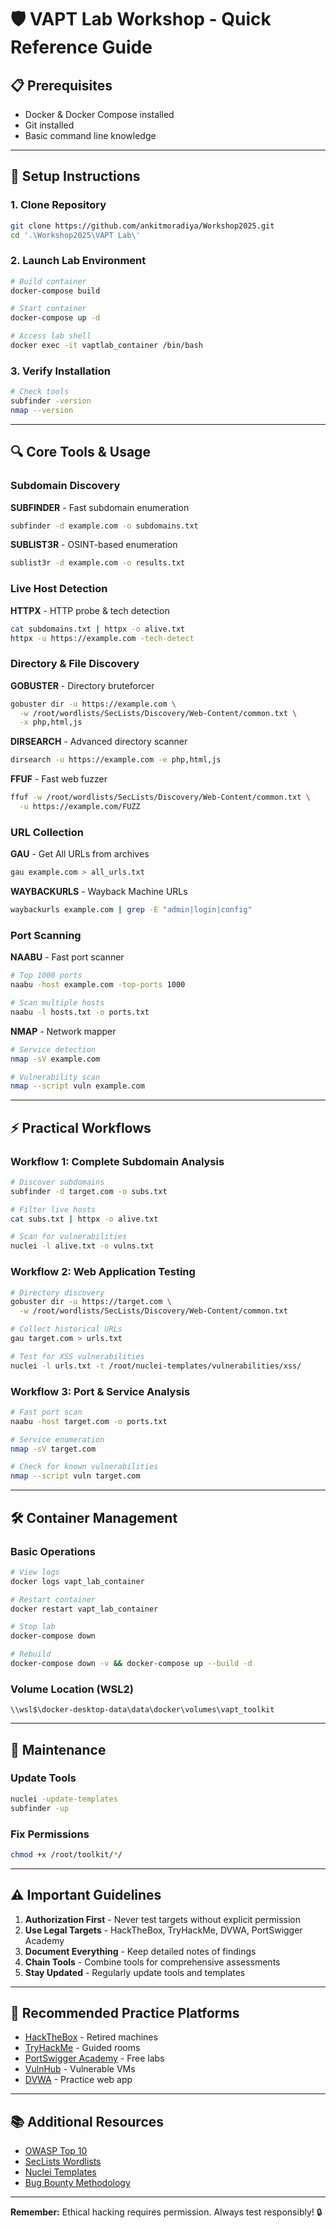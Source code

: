 # 🛡️ VAPT Lab Workshop - Quick Reference Guide

## 📋 Prerequisites
- Docker & Docker Compose installed
- Git installed
- Basic command line knowledge

---

## 🚀 Setup Instructions

### 1. Clone Repository
```bash
git clone https://github.com/ankitmoradiya/Workshop2025.git
cd '.\Workshop2025\VAPT Lab\'
```

### 2. Launch Lab Environment
```bash
# Build container
docker-compose build

# Start container
docker-compose up -d

# Access lab shell
docker exec -it vaptlab_container /bin/bash 
```

### 3. Verify Installation
```bash
# Check tools
subfinder -version
nmap --version
```

---

## 🔍 Core Tools & Usage

### Subdomain Discovery

**SUBFINDER** - Fast subdomain enumeration
```bash
subfinder -d example.com -o subdomains.txt
```

**SUBLIST3R** - OSINT-based enumeration
```bash
sublist3r -d example.com -o results.txt
```

### Live Host Detection

**HTTPX** - HTTP probe & tech detection
```bash
cat subdomains.txt | httpx -o alive.txt
httpx -u https://example.com -tech-detect
```

### Directory & File Discovery

**GOBUSTER** - Directory bruteforcer
```bash
gobuster dir -u https://example.com \
  -w /root/wordlists/SecLists/Discovery/Web-Content/common.txt \
  -x php,html,js
```

**DIRSEARCH** - Advanced directory scanner
```bash
dirsearch -u https://example.com -e php,html,js
```

**FFUF** - Fast web fuzzer
```bash
ffuf -w /root/wordlists/SecLists/Discovery/Web-Content/common.txt \
  -u https://example.com/FUZZ
```

### URL Collection

**GAU** - Get All URLs from archives
```bash
gau example.com > all_urls.txt
```

**WAYBACKURLS** - Wayback Machine URLs
```bash
waybackurls example.com | grep -E "admin|login|config"
```

### Port Scanning

**NAABU** - Fast port scanner
```bash
# Top 1000 ports
naabu -host example.com -top-ports 1000

# Scan multiple hosts
naabu -l hosts.txt -o ports.txt
```

**NMAP** - Network mapper
```bash
# Service detection
nmap -sV example.com

# Vulnerability scan
nmap --script vuln example.com
```

---

## ⚡ Practical Workflows

### Workflow 1: Complete Subdomain Analysis
```bash
# Discover subdomains
subfinder -d target.com -o subs.txt

# Filter live hosts
cat subs.txt | httpx -o alive.txt

# Scan for vulnerabilities
nuclei -l alive.txt -o vulns.txt
```

### Workflow 2: Web Application Testing
```bash
# Directory discovery
gobuster dir -u https://target.com \
  -w /root/wordlists/SecLists/Discovery/Web-Content/common.txt

# Collect historical URLs
gau target.com > urls.txt

# Test for XSS vulnerabilities
nuclei -l urls.txt -t /root/nuclei-templates/vulnerabilities/xss/
```

### Workflow 3: Port & Service Analysis
```bash
# Fast port scan
naabu -host target.com -o ports.txt

# Service enumeration
nmap -sV target.com

# Check for known vulnerabilities
nmap --script vuln target.com
```

---

## 🛠️ Container Management

### Basic Operations
```bash
# View logs
docker logs vapt_lab_container

# Restart container
docker restart vapt_lab_container

# Stop lab
docker-compose down

# Rebuild
docker-compose down -v && docker-compose up --build -d
```

### Volume Location (WSL2)
```
\\wsl$\docker-desktop-data\data\docker\volumes\vapt_toolkit
```

---

## 🔧 Maintenance

### Update Tools
```bash
nuclei -update-templates
subfinder -up
```

### Fix Permissions
```bash
chmod +x /root/toolkit/*/
```

---

## ⚠️ Important Guidelines

1. **Authorization First** - Never test targets without explicit permission
2. **Use Legal Targets** - HackTheBox, TryHackMe, DVWA, PortSwigger Academy
3. **Document Everything** - Keep detailed notes of findings
4. **Chain Tools** - Combine tools for comprehensive assessments
5. **Stay Updated** - Regularly update tools and templates

---

## 🎯 Recommended Practice Platforms

- [HackTheBox](https://hackthebox.com) - Retired machines
- [TryHackMe](https://tryhackme.com) - Guided rooms
- [PortSwigger Academy](https://portswigger.net/web-security) - Free labs
- [VulnHub](https://vulnhub.com) - Vulnerable VMs
- [DVWA](https://github.com/digininja/DVWA) - Practice web app

---

## 📚 Additional Resources

- [OWASP Top 10](https://owasp.org/www-project-top-ten/)
- [SecLists Wordlists](https://github.com/danielmiessler/SecLists)
- [Nuclei Templates](https://github.com/projectdiscovery/nuclei-templates)
- [Bug Bounty Methodology](https://github.com/jhaddix/tbhm)

---

**Remember:** Ethical hacking requires permission. Always test responsibly! 🔒
